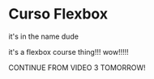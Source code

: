 # Curso Flexbox
 it's in the name dude

 it's a flexbox course thing!!! wow!!!!!

 CONTINUE FROM VIDEO 3 TOMORROW!
